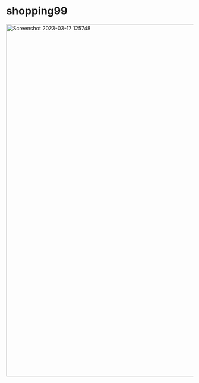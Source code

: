 # shopping99
<img width="948" alt="Screenshot 2023-03-17 125748" src="https://user-images.githubusercontent.com/121375094/227118914-00a51866-6c32-48a5-b414-606f4321cf76.png">
